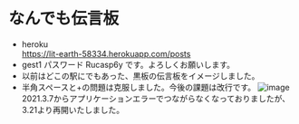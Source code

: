 # なんでも伝言板
- heroku<br>
https://lit-earth-58334.herokuapp.com/posts
- gest1 パスワード Rucasp6y です。よろしくお願いします。<br>
- 以前はどこの駅にでもあった、黒板の伝言板をイメージしました。
- 半角スペースと+の問題は克服しました。今後の課題は改行です。
![image](https://user-images.githubusercontent.com/67646107/111876359-aee7b600-89e1-11eb-993b-eec075e17efa.png)<br>
2021.3.7からアプリケーションエラーでつながらなくなっておりましたが、<br>
3.21より再開いたしました。
